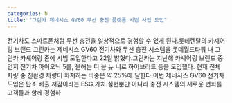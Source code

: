 ```yaml
---
categories: b
title: "그린카 제네시스 GV60 무선 충전 플랫폼 시범 사업 도입"
---
```

전기차도 스마트폰처럼 무선 충전을 일상적으로 경험할 수 있게 된다.롯데렌탈의 카셰어링 브랜드 그린카는 제네시스 GV60 전기차와 무선 충전 시스템을 롯데월드타워 내 그린카 카셰어링 존에 시범 도입한다고 22일 밝혔다.그린카는 지난해 카셰어링 브랜드 중 먼저 전기차 아이오닉 5를, 올해는 디 올 뉴 니로 하이브리드 등을 도입했다. 현재 전체 차량 중 친환경 차량이 차지하는 비중은 약 25%에 달한다.이번 제네시스 GV60 전기차 도입은 탄소 배출 저감이라는 ESG 가치 실현뿐만 아니라 충전 시스템의 새로운 변화를 고객들과 함께 경험하